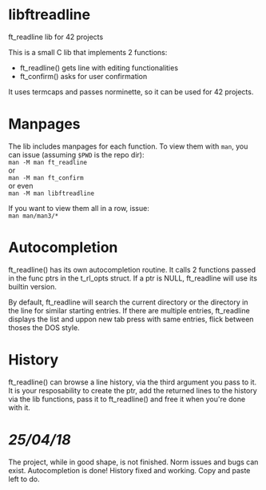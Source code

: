 # libftreadline
ft_readline lib for 42 projects

This is a small C lib that implements 2 functions:
- ft_readline() gets line with editing functionalities
- ft_confirm() asks for user confirmation

It uses termcaps and passes norminette, so it can be used for 42 projects.

# Manpages
The lib includes manpages for each function.
To view them with `man`, you can issue (assuming `$PWD` is the repo dir):<br/>
`man -M man ft_readline`<br/>
or<br/>
`man -M man ft_confirm`<br/>
or even<br/>
`man -M man libftreadline`<br/>

If you want to view them all in a row, issue:<br/>
`man man/man3/*`

# Autocompletion
ft_readline() has its own autocompletion routine. It calls 2 functions passed
in the func ptrs in the t_rl_opts struct. If a ptr is NULL, ft_readline will use
its builtin version.

By default, ft_readline will search the current directory or the directory in the line
for similar starting entries. If there are multiple entries, ft_readline displays the list
and uppon new tab press with same entries, flick between thoses the DOS style.

# History
ft_readline() can browse a line history, via the third argument you pass to it.
It is your resposability to create the ptr, add the returned lines to the history via the lib functions,
pass it to ft_readline() and free it when you're done with it.

# _25/04/18_
The project, while in good shape, is not finished.
Norm issues and bugs can exist.
Autocompletion is done!
History fixed and working.
Copy and paste left to do.
